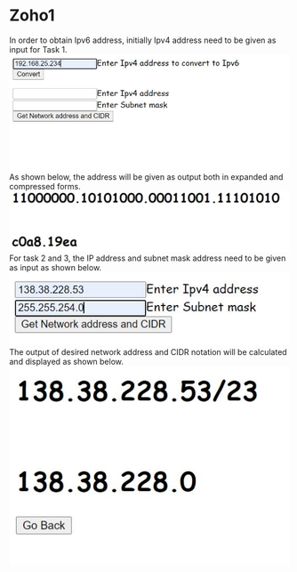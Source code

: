 # Zoho1
In order to obtain Ipv6 address, initially Ipv4 address need to be given as input for Task 1.
![alt text](https://github.com/shashankkandaala2503/Zoho1/blob/main/Pictures/1.JPG)
As shown below, the address will be given as output both in expanded and compressed forms.
![alt text](https://github.com/shashankkandaala2503/Zoho1/blob/main/Pictures/2.JPG)
For task 2 and 3, the IP address and subnet mask address need to be given as input as shown below.
![alt text](https://github.com/shashankkandaala2503/Zoho1/blob/main/Pictures/3.JPG)
The output of desired network address and CIDR notation will be calculated and displayed as shown below.
![alt text](https://github.com/shashankkandaala2503/Zoho1/blob/main/Pictures/4.JPG)

